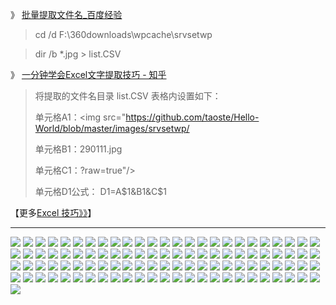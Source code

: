 》 [批量提取文件名_百度经验](https://jingyan.baidu.com/article/d169e186092789436711d854.html)

> cd /d F:\360downloads\wpcache\srvsetwp

> dir /b *.jpg > list.CSV

》 [一分钟学会Excel文字提取技巧 - 知乎](https://zhuanlan.zhihu.com/p/35046225)

> 将提取的文件名目录 list.CSV 表格内设置如下：
> 
> 单元格A1：<img src="https://github.com/taoste/Hello-World/blob/master/images/srvsetwp/
> 
> 单元格B1：290111.jpg
> 
> 单元格C1：?raw=true"/>
> 
> 单元格D1公式： D1=A$1&B1&C$1

【更多[Excel 技巧》》](https://github.com/taoste/Hello-World/blob/master/Tools/OfficeBox/(Excel+CMD)%E6%89%B9%E9%87%8F%E5%A4%84%E7%90%86%E6%96%87%E4%BB%B6.md)】

-------------------------------------

<img src="https://github.com/taoste/Hello-World/blob/master/images/srvsetwp/290111.jpg?raw=true"/>
<img src="https://github.com/taoste/Hello-World/blob/master/images/srvsetwp/313888.jpg?raw=true"/>
<img src="https://github.com/taoste/Hello-World/blob/master/images/srvsetwp/318106.jpg?raw=true"/>
<img src="https://github.com/taoste/Hello-World/blob/master/images/srvsetwp/318586.jpg?raw=true"/>
<img src="https://github.com/taoste/Hello-World/blob/master/images/srvsetwp/321764.jpg?raw=true"/>
<img src="https://github.com/taoste/Hello-World/blob/master/images/srvsetwp/322061.jpg?raw=true"/>
<img src="https://github.com/taoste/Hello-World/blob/master/images/srvsetwp/322231.jpg?raw=true"/>
<img src="https://github.com/taoste/Hello-World/blob/master/images/srvsetwp/322282.jpg?raw=true"/>
<img src="https://github.com/taoste/Hello-World/blob/master/images/srvsetwp/322602.jpg?raw=true"/>
<img src="https://github.com/taoste/Hello-World/blob/master/images/srvsetwp/322888.jpg?raw=true"/>
<img src="https://github.com/taoste/Hello-World/blob/master/images/srvsetwp/323029.jpg?raw=true"/>
<img src="https://github.com/taoste/Hello-World/blob/master/images/srvsetwp/323152.jpg?raw=true"/>
<img src="https://github.com/taoste/Hello-World/blob/master/images/srvsetwp/323224.jpg?raw=true"/>
<img src="https://github.com/taoste/Hello-World/blob/master/images/srvsetwp/323308.jpg?raw=true"/>
<img src="https://github.com/taoste/Hello-World/blob/master/images/srvsetwp/323325.jpg?raw=true"/>
<img src="https://github.com/taoste/Hello-World/blob/master/images/srvsetwp/323352.jpg?raw=true"/>
<img src="https://github.com/taoste/Hello-World/blob/master/images/srvsetwp/323355.jpg?raw=true"/>
<img src="https://github.com/taoste/Hello-World/blob/master/images/srvsetwp/323365.jpg?raw=true"/>
<img src="https://github.com/taoste/Hello-World/blob/master/images/srvsetwp/323371.jpg?raw=true"/>
<img src="https://github.com/taoste/Hello-World/blob/master/images/srvsetwp/323383.jpg?raw=true"/>
<img src="https://github.com/taoste/Hello-World/blob/master/images/srvsetwp/323386.jpg?raw=true"/>
<img src="https://github.com/taoste/Hello-World/blob/master/images/srvsetwp/323400.jpg?raw=true"/>
<img src="https://github.com/taoste/Hello-World/blob/master/images/srvsetwp/323405.jpg?raw=true"/>
<img src="https://github.com/taoste/Hello-World/blob/master/images/srvsetwp/323406.jpg?raw=true"/>
<img src="https://github.com/taoste/Hello-World/blob/master/images/srvsetwp/323408.jpg?raw=true"/>
<img src="https://github.com/taoste/Hello-World/blob/master/images/srvsetwp/323415.jpg?raw=true"/>
<img src="https://github.com/taoste/Hello-World/blob/master/images/srvsetwp/323418.jpg?raw=true"/>
<img src="https://github.com/taoste/Hello-World/blob/master/images/srvsetwp/323419.jpg?raw=true"/>
<img src="https://github.com/taoste/Hello-World/blob/master/images/srvsetwp/323420.jpg?raw=true"/>
<img src="https://github.com/taoste/Hello-World/blob/master/images/srvsetwp/323431.jpg?raw=true"/>
<img src="https://github.com/taoste/Hello-World/blob/master/images/srvsetwp/323433.jpg?raw=true"/>
<img src="https://github.com/taoste/Hello-World/blob/master/images/srvsetwp/323434.jpg?raw=true"/>
<img src="https://github.com/taoste/Hello-World/blob/master/images/srvsetwp/323436.jpg?raw=true"/>
<img src="https://github.com/taoste/Hello-World/blob/master/images/srvsetwp/323449.jpg?raw=true"/>
<img src="https://github.com/taoste/Hello-World/blob/master/images/srvsetwp/323450.jpg?raw=true"/>
<img src="https://github.com/taoste/Hello-World/blob/master/images/srvsetwp/323452.jpg?raw=true"/>
<img src="https://github.com/taoste/Hello-World/blob/master/images/srvsetwp/323457.jpg?raw=true"/>
<img src="https://github.com/taoste/Hello-World/blob/master/images/srvsetwp/323459.jpg?raw=true"/>
<img src="https://github.com/taoste/Hello-World/blob/master/images/srvsetwp/323461.jpg?raw=true"/>
<img src="https://github.com/taoste/Hello-World/blob/master/images/srvsetwp/323465.jpg?raw=true"/>
<img src="https://github.com/taoste/Hello-World/blob/master/images/srvsetwp/323467.jpg?raw=true"/>
<img src="https://github.com/taoste/Hello-World/blob/master/images/srvsetwp/323469.jpg?raw=true"/>
<img src="https://github.com/taoste/Hello-World/blob/master/images/srvsetwp/323471.jpg?raw=true"/>
<img src="https://github.com/taoste/Hello-World/blob/master/images/srvsetwp/323478.jpg?raw=true"/>
<img src="https://github.com/taoste/Hello-World/blob/master/images/srvsetwp/323480.jpg?raw=true"/>
<img src="https://github.com/taoste/Hello-World/blob/master/images/srvsetwp/323481.jpg?raw=true"/>
<img src="https://github.com/taoste/Hello-World/blob/master/images/srvsetwp/323489.jpg?raw=true"/>
<img src="https://github.com/taoste/Hello-World/blob/master/images/srvsetwp/323492.jpg?raw=true"/>
<img src="https://github.com/taoste/Hello-World/blob/master/images/srvsetwp/323503.jpg?raw=true"/>
<img src="https://github.com/taoste/Hello-World/blob/master/images/srvsetwp/323512.jpg?raw=true"/>
<img src="https://github.com/taoste/Hello-World/blob/master/images/srvsetwp/323562.jpg?raw=true"/>
<img src="https://github.com/taoste/Hello-World/blob/master/images/srvsetwp/323566.jpg?raw=true"/>
<img src="https://github.com/taoste/Hello-World/blob/master/images/srvsetwp/323572.jpg?raw=true"/>
<img src="https://github.com/taoste/Hello-World/blob/master/images/srvsetwp/323575.jpg?raw=true"/>
<img src="https://github.com/taoste/Hello-World/blob/master/images/srvsetwp/323576.jpg?raw=true"/>
<img src="https://github.com/taoste/Hello-World/blob/master/images/srvsetwp/323578.jpg?raw=true"/>
<img src="https://github.com/taoste/Hello-World/blob/master/images/srvsetwp/323581.jpg?raw=true"/>
<img src="https://github.com/taoste/Hello-World/blob/master/images/srvsetwp/323590.jpg?raw=true"/>
<img src="https://github.com/taoste/Hello-World/blob/master/images/srvsetwp/323591.jpg?raw=true"/>
<img src="https://github.com/taoste/Hello-World/blob/master/images/srvsetwp/323594.jpg?raw=true"/>
<img src="https://github.com/taoste/Hello-World/blob/master/images/srvsetwp/323618.jpg?raw=true"/>
<img src="https://github.com/taoste/Hello-World/blob/master/images/srvsetwp/323638.jpg?raw=true"/>
<img src="https://github.com/taoste/Hello-World/blob/master/images/srvsetwp/323641.jpg?raw=true"/>
<img src="https://github.com/taoste/Hello-World/blob/master/images/srvsetwp/323653.jpg?raw=true"/>
<img src="https://github.com/taoste/Hello-World/blob/master/images/srvsetwp/323654.jpg?raw=true"/>
<img src="https://github.com/taoste/Hello-World/blob/master/images/srvsetwp/323655.jpg?raw=true"/>
<img src="https://github.com/taoste/Hello-World/blob/master/images/srvsetwp/323661.jpg?raw=true"/>
<img src="https://github.com/taoste/Hello-World/blob/master/images/srvsetwp/323676.jpg?raw=true"/>
<img src="https://github.com/taoste/Hello-World/blob/master/images/srvsetwp/323696.jpg?raw=true"/>
<img src="https://github.com/taoste/Hello-World/blob/master/images/srvsetwp/323699.jpg?raw=true"/>
<img src="https://github.com/taoste/Hello-World/blob/master/images/srvsetwp/323705.jpg?raw=true"/>
<img src="https://github.com/taoste/Hello-World/blob/master/images/srvsetwp/323720.jpg?raw=true"/>
<img src="https://github.com/taoste/Hello-World/blob/master/images/srvsetwp/323726.jpg?raw=true"/>
<img src="https://github.com/taoste/Hello-World/blob/master/images/srvsetwp/323737.jpg?raw=true"/>
<img src="https://github.com/taoste/Hello-World/blob/master/images/srvsetwp/323742.jpg?raw=true"/>
<img src="https://github.com/taoste/Hello-World/blob/master/images/srvsetwp/323743.jpg?raw=true"/>
<img src="https://github.com/taoste/Hello-World/blob/master/images/srvsetwp/323745.jpg?raw=true"/>
<img src="https://github.com/taoste/Hello-World/blob/master/images/srvsetwp/323749.jpg?raw=true"/>
<img src="https://github.com/taoste/Hello-World/blob/master/images/srvsetwp/323754.jpg?raw=true"/>
<img src="https://github.com/taoste/Hello-World/blob/master/images/srvsetwp/323761.jpg?raw=true"/>
<img src="https://github.com/taoste/Hello-World/blob/master/images/srvsetwp/323763.jpg?raw=true"/>
<img src="https://github.com/taoste/Hello-World/blob/master/images/srvsetwp/323769.jpg?raw=true"/>
<img src="https://github.com/taoste/Hello-World/blob/master/images/srvsetwp/323788.jpg?raw=true"/>
<img src="https://github.com/taoste/Hello-World/blob/master/images/srvsetwp/323793.jpg?raw=true"/>
<img src="https://github.com/taoste/Hello-World/blob/master/images/srvsetwp/323799.jpg?raw=true"/>
<img src="https://github.com/taoste/Hello-World/blob/master/images/srvsetwp/323807.jpg?raw=true"/>
<img src="https://github.com/taoste/Hello-World/blob/master/images/srvsetwp/323808.jpg?raw=true"/>
<img src="https://github.com/taoste/Hello-World/blob/master/images/srvsetwp/323814.jpg?raw=true"/>
<img src="https://github.com/taoste/Hello-World/blob/master/images/srvsetwp/323818.jpg?raw=true"/>
<img src="https://github.com/taoste/Hello-World/blob/master/images/srvsetwp/323824.jpg?raw=true"/>
<img src="https://github.com/taoste/Hello-World/blob/master/images/srvsetwp/323825.jpg?raw=true"/>
<img src="https://github.com/taoste/Hello-World/blob/master/images/srvsetwp/323826.jpg?raw=true"/>
<img src="https://github.com/taoste/Hello-World/blob/master/images/srvsetwp/323833.jpg?raw=true"/>
<img src="https://github.com/taoste/Hello-World/blob/master/images/srvsetwp/323847.jpg?raw=true"/>
<img src="https://github.com/taoste/Hello-World/blob/master/images/srvsetwp/323880.jpg?raw=true"/>
<img src="https://github.com/taoste/Hello-World/blob/master/images/srvsetwp/323892.jpg?raw=true"/>
<img src="https://github.com/taoste/Hello-World/blob/master/images/srvsetwp/323893.jpg?raw=true"/>
<img src="https://github.com/taoste/Hello-World/blob/master/images/srvsetwp/323936.jpg?raw=true"/>
<img src="https://github.com/taoste/Hello-World/blob/master/images/srvsetwp/323947.jpg?raw=true"/>
<img src="https://github.com/taoste/Hello-World/blob/master/images/srvsetwp/323948.jpg?raw=true"/>
<img src="https://github.com/taoste/Hello-World/blob/master/images/srvsetwp/324270.jpg?raw=true"/>

